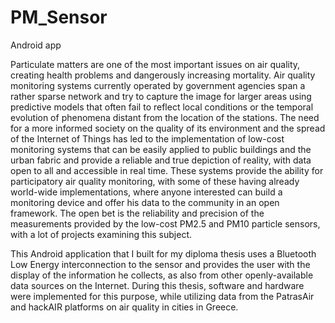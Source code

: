 # PM_Sensor
Android app

Particulate matters are one of the most important issues on air quality, creating health problems and dangerously increasing mortality. Air quality monitoring systems currently operated by government agencies span a rather sparse network and try to capture the image for larger areas using predictive models that often fail to reflect local conditions or the temporal evolution of phenomena distant from the location of the stations. The need for a more informed society on the quality of its environment and the spread of the Internet of Things has led to the implementation of low-cost monitoring systems that can be easily applied to public buildings and the urban fabric and provide a reliable and true depiction of reality, with data open to all and accessible in real time. These systems provide the ability for participatory air quality monitoring, with some of these having already world-wide implementations, where anyone interested can build a monitoring device and offer his data to the community in an open framework. The open bet is the reliability and precision of the measurements provided by the low-cost PM2.5 and PM10 particle sensors, with a lot of projects examining this subject.

This Android application that I built for my diploma thesis uses a Bluetooth Low Energy interconnection to the sensor and provides the user with the display of the information he collects, as also from other openly-available data sources on the Internet. During this thesis, software and hardware were implemented for this purpose, while utilizing data from the PatrasAir and hackAIR platforms on air quality in cities in Greece.
